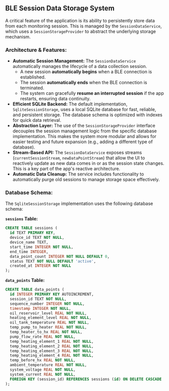 ## BLE Session Data Storage System

A critical feature of the application is its ability to persistently store data from each monitoring session. This is managed by the `SessionDataService`, which uses a `SessionStorageProvider` to abstract the underlying storage mechanism.

### Architecture & Features:

- **Automatic Session Management:** The `SessionDataService` automatically manages the lifecycle of a data collection session.
    - A new session **automatically begins** when a BLE connection is established.
    - The session **automatically ends** when the BLE connection is terminated.
    - The system can gracefully **resume an interrupted session** if the app restarts, ensuring data continuity.
- **Efficient SQLite Backend:** The default implementation, `SqliteSessionStorage`, uses a local SQLite database for fast, reliable, and persistent storage. The database schema is optimized with indexes for quick data retrieval.
- **Abstraction Layer:** The use of the `SessionStorageProvider` interface decouples the session management logic from the specific database implementation. This makes the system more modular and allows for easier testing and future expansion (e.g., adding a different type of database).
- **Stream-Based API:** The `SessionDataService` exposes streams (`currentSessionStream`, `newDataPointStream`) that allow the UI to reactively update as new data comes in or as the session state changes. This is a key part of the app's reactive architecture.
- **Automatic Data Cleanup:** The service includes functionality to automatically purge old sessions to manage storage space effectively.

### Database Schema:

The `SqliteSessionStorage` implementation uses the following database schema:

**`sessions` Table:**

```sql
CREATE TABLE sessions (
  id TEXT PRIMARY KEY,
  device_id TEXT NOT NULL,
  device_name TEXT,
  start_time INTEGER NOT NULL,
  end_time INTEGER,
  data_point_count INTEGER NOT NULL DEFAULT 0,
  status TEXT NOT NULL DEFAULT 'active',
  created_at INTEGER NOT NULL
);
```

**`data_points` Table:**

```sql
CREATE TABLE data_points (
  id INTEGER PRIMARY KEY AUTOINCREMENT,
  session_id TEXT NOT NULL,
  sequence_number INTEGER NOT NULL,
  timestamp INTEGER NOT NULL,
  oil_reservoir_level REAL NOT NULL,
  heating_element_level REAL NOT NULL,
  oil_tank_temperature REAL NOT NULL,
  temp_pump_to_heater REAL NOT NULL,
  temp_heater_to_hx REAL NOT NULL,
  pump_flow_rate REAL NOT NULL,
  temp_heating_element_1 REAL NOT NULL,
  temp_heating_element_2 REAL NOT NULL,
  temp_heating_element_3 REAL NOT NULL,
  temp_heating_element_4 REAL NOT NULL,
  temp_before_hx REAL NOT NULL,
  ambient_temperature REAL NOT NULL,
  system_voltage REAL NOT NULL,
  system_current REAL NOT NULL,
  FOREIGN KEY (session_id) REFERENCES sessions (id) ON DELETE CASCADE
);
```